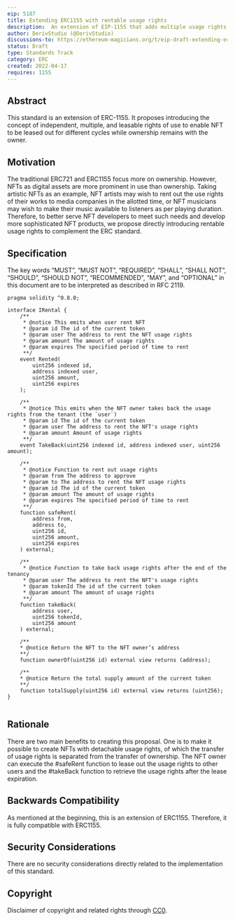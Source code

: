 ```yaml
---
eip: 5187
title: Extending ERC1155 with rentable usage rights
description:  An extension of EIP-1155 that adds multiple usage rights and makes it rentable separately
author: DerivStudio (@DerivStudio)
discussions-to: https://ethereum-magicians.org/t/eip-draft-extending-erc1155-with-rentable-usage-rights/9553/4
status: Draft
type: Standards Track
category: ERC
created: 2022-04-17
requires: 1155
---
```


## Abstract
This standard is an extension of ERC-1155. It proposes introducing the concept of independent, multiple, and leasable rights of use to enable NFT to be leased out for different cycles while ownership remains with the owner.

## Motivation
The traditional ERC721 and ERC1155 focus more on ownership. However, NFTs as digital assets are more prominent in use than ownership. Taking artistic NFTs as an example, NFT artists may wish to rent out the use rights of their works to media companies in the allotted time, or NFT musicians may wish to make their music available to listeners as per playing duration. 
Therefore, to better serve NFT developers to meet such needs and develop more sophisticated NFT products, we propose directly introducing rentable usage rights to complement the ERC standard.


## Specification
The key words “MUST”, “MUST NOT”, “REQUIRED”, “SHALL”, “SHALL NOT”, “SHOULD”, “SHOULD NOT”, “RECOMMENDED”, “MAY”, and “OPTIONAL” in this document are to be interpreted as described in RFC 2119.

```
pragma solidity ^0.8.0;

interface IRental {
    /**
     * @notice This emits when user rent NFT
     * @param id The id of the current token
     * @param user The address to rent the NFT usage rights
     * @param amount The amount of usage rights
     * @param expires The specified period of time to rent
     **/
    event Rented(
        uint256 indexed id,
        address indexed user,
        uint256 amount,
        uint256 expires
    );

    /**
     * @notice This emits when the NFT owner takes back the usage rights from the tenant (the `user`) 
     * @param id The id of the current token
     * @param user The address to rent the NFT's usage rights
     * @param amount Amount of usage rights
     **/
    event TakeBack(uint256 indexed id, address indexed user, uint256 amount);

    /**
     * @notice Function to rent out usage rights
     * @param from The address to approve
     * @param to The address to rent the NFT usage rights
     * @param id The id of the current token
     * @param amount The amount of usage rights
     * @param expires The specified period of time to rent
     **/
    function safeRent(
        address from,
        address to,
        uint256 id,
        uint256 amount,
        uint256 expires
    ) external;

    /**
     * @notice Function to take back usage rights after the end of the tenancy
     * @param user The address to rent the NFT's usage rights
     * @param tokenId The id of the current token
     * @param amount The amount of usage rights
     **/
    function takeBack(
        address user,
        uint256 tokenId,
        uint256 amount
    ) external;

    /**
    * @notice Return the NFT to the NFT owner’s address
    **/
    function ownerOf(uint256 id) external view returns (address);

    /**
    * @notice Return the total supply amount of the current token
    **/
    function totalSupply(uint256 id) external view returns (uint256);
}


```
## Rationale
There are two main benefits to creating this proposal. One is to make it possible to create NFTs with detachable usage rights, of which the transfer of usage rights is separated from the transfer of ownership. The NFT owner can execute the #safeRent function to lease out the usage rights to other users and the #takeBack function to retrieve the usage rights after the lease expiration.

## Backwards Compatibility
As mentioned at the beginning, this is an extension of ERC1155. Therefore, it is fully compatible with ERC1155.

## Security Considerations
There are no security considerations directly related to the implementation of this standard.

## Copyright
Disclaimer of copyright and related rights through [CC0](../LICENSE.md).
